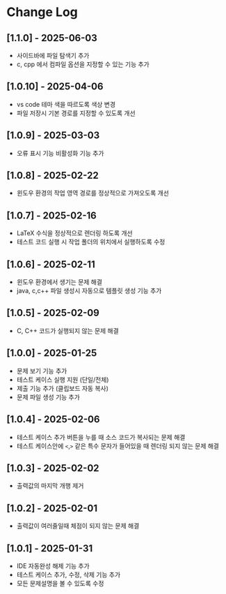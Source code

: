 # Change Log

## [1.1.0] - 2025-06-03
- 사이드바에 파일 탐색기 추가
- c, cpp 에서 컴파일 옵션을 지정할 수 있는 기능 추가

## [1.0.10] - 2025-04-06
- vs code 테마 색을 따르도록 색상 변경
- 파일 저장시 기본 경로를 지정할 수 있도록 개선

## [1.0.9] - 2025-03-03
- 오류 표시 기능 비활성화 기능 추가

## [1.0.8] - 2025-02-22
- 윈도우 환경의 작업 영역 경로를 정상적으로 가져오도록 개선

## [1.0.7] - 2025-02-16
- LaTeX 수식을 정상적으로 렌더링 하도록 개선
- 테스트 코드 실행 시 작업 폴더의 위치에서 실행하도록 수정

## [1.0.6] - 2025-02-11
- 윈도우 환경에서 생기는 문제 해결
- java, c,c++ 파일 생성시 자동으로 템플릿 생성 기능 추가

## [1.0.5] - 2025-02-09
- C, C++ 코드가 실행되지 않는 문제 해결

## [1.0.0] - 2025-01-25
- 문제 보기 기능 추가
- 테스트 케이스 실행 지원 (단일/전체)
- 제출 기능 추가 (클립보드 자동 복사)
- 문제 파일 생성 기능 추가

## [1.0.4] - 2025-02-06
- 테스트 케이스 추가 버튼을 누를 때 소스 코드가 복사되는 문제 해결
- 테스트 케이스안에 `<`,`>` 같은 특수 문자가 들어있을 때 렌더링 되지 않는 문제 해결

## [1.0.3] - 2025-02-02
- 출력값의 마지막 개행 제거

## [1.0.2] - 2025-02-01
- 출력값이 여러줄일때 체점이 되지 않는 문제 해결

## [1.0.1] - 2025-01-31
- IDE 자동완성 해제 기능 추가
- 테스트 케이스 추가, 수정, 삭제 기능 추가
- 모든 문제설명을 볼 수 있도록 수정
